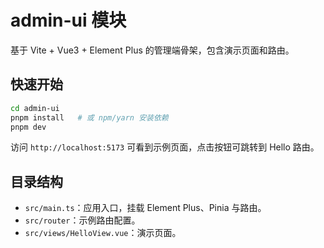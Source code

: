 # admin-ui 模块

基于 Vite + Vue3 + Element Plus 的管理端骨架，包含演示页面和路由。

## 快速开始

```bash
cd admin-ui
pnpm install   # 或 npm/yarn 安装依赖
pnpm dev
```

访问 `http://localhost:5173` 可看到示例页面，点击按钮可跳转到 Hello 路由。

## 目录结构

- `src/main.ts`：应用入口，挂载 Element Plus、Pinia 与路由。
- `src/router`：示例路由配置。
- `src/views/HelloView.vue`：演示页面。
